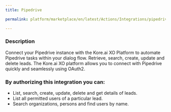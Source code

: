 ```yaml
---
title: Pipedrive

permalink: platform/marketplace/en/latest/Actions/Integrations/pipedrive_DESC

---
```


### Description

Connect your Pipedrive instance with the Kore.ai XO Platform to automate Pipedrive tasks within your dialog flow. Retrieve, search, create, update and delete leads. The Kore.ai XO platform allows you to connect with Pipedrive quickly and seamlessly using OAuth2.    
### By authorizing this integration you can:
- List, search, create, update, delete and get details of leads.
- List all permitted users of a particular lead.
- Search organizations, persons and find users by name.
